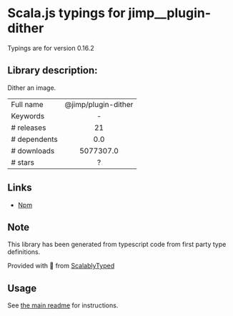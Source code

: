 
# Scala.js typings for jimp__plugin-dither

Typings are for version 0.16.2

## Library description:
Dither an image.

|                    |                 |
| ------------------ | :-------------: |
| Full name          | @jimp/plugin-dither |
| Keywords           | - |
| # releases         | 21 |
| # dependents       | 0.0 |
| # downloads        | 5077307.0 |
| # stars            | ? |

## Links
- [Npm](https://www.npmjs.com/package/%40jimp%2Fplugin-dither)
    


## Note
This library has been generated from typescript code from first party type definitions.

Provided with :purple_heart: from [ScalablyTyped](https://github.com/oyvindberg/ScalablyTyped)

## Usage
See [the main readme](../../readme.md) for instructions.


